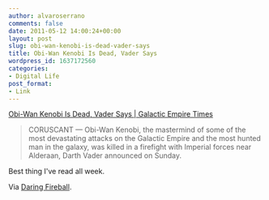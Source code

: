 ```yaml
---
author: alvaroserrano
comments: false
date: 2011-05-12 14:00:24+00:00
layout: post
slug: obi-wan-kenobi-is-dead-vader-says
title: Obi-Wan Kenobi Is Dead, Vader Says
wordpress_id: 1637172560
categories:
- Digital Life
post_format:
- Link
---
```


[Obi-Wan Kenobi Is Dead, Vader Says | Galactic Empire Times](http://www.galacticempiretimes.com/2011/05/09/galaxy/outer-rim/obi-wan-kenobi-is-killed.html#)


<blockquote>CORUSCANT — Obi-Wan Kenobi, the mastermind of some of the most devastating attacks on the Galactic Empire and the most hunted man in the galaxy, was killed in a firefight with Imperial forces near Alderaan, Darth Vader announced on Sunday.</blockquote>


Best thing I've read all week.

Via [Daring Fireball](http://daringfireball.net/linked/2011/05/11/kenobi).
